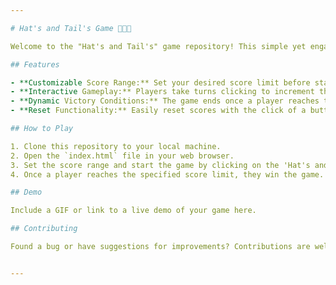 ```yaml
---

# Hat's and Tail's Game 🎲🧢🦵

Welcome to the "Hat's and Tail's" game repository! This simple yet engaging game is built using HTML, CSS, and JavaScript, providing a fun way to test your luck with a virtual coin toss.

## Features

- **Customizable Score Range:** Set your desired score limit before starting the game.
- **Interactive Gameplay:** Players take turns clicking to increment their scores for 'Hat's or 'Tail's.
- **Dynamic Victory Conditions:** The game ends once a player reaches the set score limit, declaring them the winner. In case of a tie, the match is drawn.
- **Reset Functionality:** Easily reset scores with the click of a button for a fresh round of gameplay.

## How to Play

1. Clone this repository to your local machine.
2. Open the `index.html` file in your web browser.
3. Set the score range and start the game by clicking on the 'Hat's and 'Tail's buttons alternately.
4. Once a player reaches the specified score limit, they win the game. Use the reset button to clear scores for another round.

## Demo

Include a GIF or link to a live demo of your game here.

## Contributing

Found a bug or have suggestions for improvements? Contributions are welcome! Fork this repository, make your changes, and submit a pull request.


---
```

